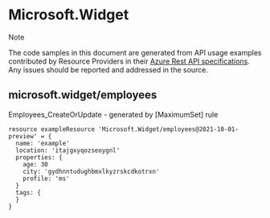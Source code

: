 # Microsoft.Widget
  
> [!NOTE]
> The code samples in this document are generated from API usage examples contributed by Resource Providers in their [Azure Rest API specifications](https://github.com/Azure/azure-rest-api-specs). Any issues should be reported and addressed in the source.


## microsoft.widget/employees

Employees_CreateOrUpdate - generated by [MaximumSet] rule
```bicep
resource exampleResource 'Microsoft.Widget/employees@2021-10-01-preview' = {
  name: 'example'
  location: 'itajgxyqozseoygnl'
  properties: {
    age: 30
    city: 'gydhnntudughbmxlkyzrskcdkotrxn'
    profile: 'ms'
  }
  tags: {
  }
}
```
